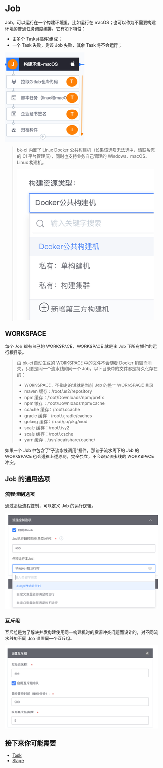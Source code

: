 # Job

Job，可以运行在一个构建环境里，比如运行在 macOS；也可以作为不需要构建环境的普通任务调度编排。它有如下特性：

- 由多个 Tasks(插件)组成；
- 一个 Task 失败，则该 Job 失败，其余 Task 将不会运行；

![Job](../../assets/job.png)

> bk-ci 内置了 Linux Docker 公共构建机（如果该选项无法选中，请联系您的 CI 平台管理员），同时也支持业务自己管理的 Windows、macOS、Linux 构建机。
>
> ![Job Resources](../../assets/job_resource.png)

## WORKSPACE

每个 Job 都有自己的 WORKSPACE，WORKSPACE 就是该 Job 下所有插件的运行根目录。
> 由 bk-ci 自动生成的 WORKSPACE 中的文件不会随着 Docker 销毁而消失，只要是同一个流水线的同一个 Job，以下目录中的文件都是持久化存在的：
>
> - WORKSPACE：不指定的话就是当前 Job 的整个 WORKSPACE 目录
> - maven 缓存：/root/.m2/repository
> - npm 缓存：/root/Downloads/npm/prefix
> - npm 缓存：/root/Downloads/npm/cache
> - ccache 缓存：/root/.ccache
> - gradle 缓存：/root/.gradle/caches
> - golang 缓存：/root/go/pkg/mod
> - scale 缓存：/root/.ivy2
> - scale 缓存：/root/.cache
> - yarn 缓存：/usr/local/share/.cache/

如果一个 Job 中包含了“子流水线调用”插件，那该子流水线下的 Job 的 WORKSPACE 也会遵循上述原则，完全独立，不会跟父流水线的 WORKSPACE 冲突。

## Job 的通用选项

### 流程控制选项

通过高级流程控制，可以定义 Job 的运行逻辑。

![Job Control](../../assets/job_control.png)

### 互斥组

互斥组是为了解决并发构建使用同一构建机时的资源冲突问题而设计的，对不同流水线的不同 Job 设置同一个互斥组。

![Job mutex group](../../assets/job_mutex_group%20.png)

## 接下来你可能需要

- [Task](Task.md)
- [Stage](Stage.md)
